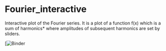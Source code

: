 # Fourier_interactive
Interactive plot of the Fourier series. It is a plot of a function f(x) which is a sum of harmonics* where amplitudes of subsequent harmonics are set by sliders.

[![Binder](https://mybinder.org/v2/gh/Harshbendale/Fourier_interactive/9fcef8aa97b43507259575713bcb6de7ec708e8b)
